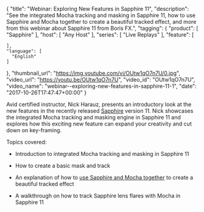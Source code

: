 {
  "title": "Webinar: Exploring New Features in Sapphire 11",
  "description": "See the integrated Mocha tracking and masking in Sapphire 11, how to use Sapphire and Mocha together to create a beautiful tracked effect, and more from this webinar about Sapphire 11 from Boris FX.",
  "tagging": {
    "product": [
      "Sapphire"
    ],
    "host": [
      "Any Host"
    ],
    "series": [
      "Live Replays"
    ],
    "feature": [

    ],
    "language": [
      "English"
    ]
  },
  "thumbnail_url": "https://img.youtube.com/vi/OUtw1qO7n7U/0.jpg",
  "video_url": "https://youtu.be/OUtw1qO7n7U",
  "video_id": "OUtw1qO7n7U",
  "video_name": "webinar--exploring-new-features-in-sapphire-11-1",
  "date": "2017-10-26T17:47:47+00:00"
}


Avid certified instructor, Nick Harauz, presents an introductory look at the new features in the recently released [Sapphire](/products/sapphire/) version 11. Nick showcases the integrated Mocha tracking and masking engine in Sapphire 11 and explores how this exciting new feature can expand your creativity and cut down on key-framing.

Topics covered:

* Introduction to integrated Mocha tracking and masking in Sapphire 11

* How to create a basic mask and track

* An explanation of how to [use Sapphire and Mocha together](/products/sapphire/Mocha-in-sapphire/) to create a beautiful tracked effect

* A walkthrough on how to track Sapphire lens flares with Mocha in Sapphire 11
